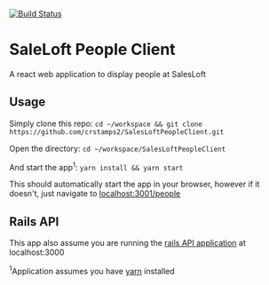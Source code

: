 [![Build Status](https://travis-ci.com/crstamps2/SalesLoftPeopleClient.svg?branch=master)](https://travis-ci.com/crstamps2/SalesLoftPeopleClient)

# SaleLoft People Client
A react web application to display people at SalesLoft

## Usage
Simply clone this repo: `cd ~/workspace && git clone https://github.com/crstamps2/SalesLoftPeopleClient.git`

Open the directory: `cd ~/workspace/SalesLoftPeopleClient`

And start the app<sup>1</sup>: `yarn install && yarn start`

This should automatically start the app in your browser, however if it doesn't, just navigate to [localhost:3001/people](localhost:3001/people)

## Rails API

This app also assume you are running the [rails API application](https://github.com/crstamps2/SaleLoftPeopleApi) at localhost:3000



<sup>1</sup>Application assumes you have [yarn](https://yarnpkg.com/en/docs/install#mac-stable) installed